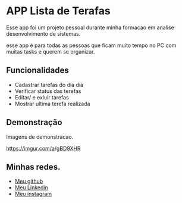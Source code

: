# APP Lista de Terafas

Esse app foi um projeto pessoal durante minha formacao
em analise desenvolvimento de sistemas.

esse app é para todas as pessoas que  ficam muito tempo
no PC com muitas tasks e querem se organizar.


 

        

## Funcionalidades

- Cadastrar tarefas do dia dia
- Verificar status das terefas
- Editar/ e exluir tarefas
- Mostrar ultima terefa realizada


## Demonstração

Imagens de demonstracao.

https://imgur.com/a/gBD9XHR
## Minhas redes.

- [Meu github](https://github.com/deivid94)
- [Meu Linkedin](https://www.linkedin.com/in/deivid-martins-6a62911a0/)
- [Meu instagram](https://www.instagram.com/__martinxx/)
